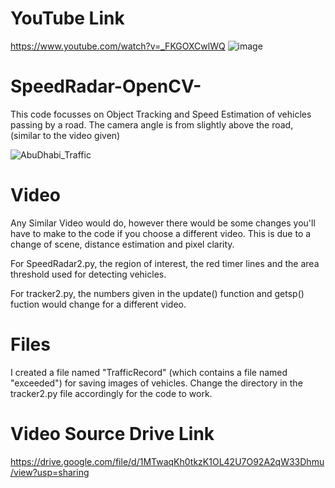# YouTube Link
https://www.youtube.com/watch?v=_FKGOXCwlWQ
![image](https://user-images.githubusercontent.com/72432304/120898147-ad21ac00-c63a-11eb-9a72-0b7535f97e67.png)


# SpeedRadar-OpenCV-
This code focusses on Object Tracking and Speed Estimation of vehicles passing by a road. The camera angle is from slightly above the road, (similar to the video given)

![AbuDhabi_Traffic](https://user-images.githubusercontent.com/72432304/120893909-ad17b100-c626-11eb-92ad-4d1ff314265b.JPG)


# Video
Any Similar Video would do, however there would be some changes you'll have to make to the code if you choose a different video. This is due to a change of scene, distance estimation and pixel clarity. 

For SpeedRadar2.py, the region of interest, the red timer lines and the area threshold used for detecting vehicles.

For tracker2.py, the numbers given in the update() function and getsp() fuction would change for a different video.


# Files
I created a file named "TrafficRecord" (which contains a file named "exceeded") for saving images of vehicles. Change the directory in the tracker2.py file accordingly for the code to work.

# Video Source Drive Link
https://drive.google.com/file/d/1MTwaqKh0tkzK1OL42U7O92A2qW33Dhmu/view?usp=sharing



